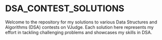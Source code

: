 # DSA_CONTEST_SOLUTIONS
Welcome to the repository for my solutions to various Data Structures and Algorithms (DSA) contests on VJudge. Each solution here represents my effort in tackling challenging problems and showcases my skills in DSA.
